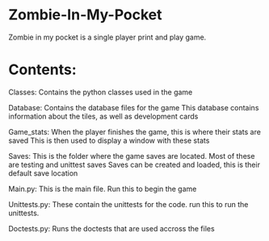 # Zombie-In-My-Pocket
Zombie in my pocket is a single player print and play game.

# Contents:
Classes:
    Contains the python classes used in the game

Database:
    Contains the database files for the game
    This database contains information about the tiles, as well as development cards

Game_stats:
    When the player finishes the game, this is where their stats are saved
    This is then used to display a window with these stats

Saves:
    This is the folder where the game saves are located.
    Most of these are testing and unittest saves
    Saves can be created and loaded, this is their default save location

Main.py:
    This is the main file. Run this to begin the game

Unittests.py:
    These contain the unittests for the code. run this to run the unittests.

Doctests.py:
    Runs the doctests that are used accross the files